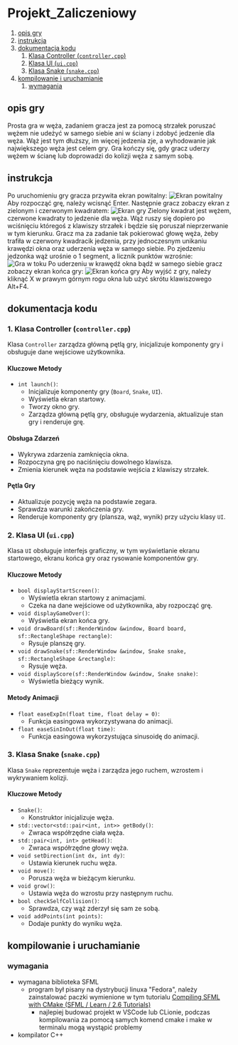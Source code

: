 # Projekt_Zaliczeniowy
1. [opis gry](#opis-gry)
2. [instrukcja](#instrukcja)
3. [dokumentacja kodu](#dokumentacja-kodu)
    1. [Klasa Controller (`controller.cpp`)](#1-klasa-controller-controllercpp)
    2. [Klasa UI (`ui.cpp`)](#2-klasa-ui-uicpp)
    3. [Klasa Snake (`snake.cpp`)](#3-klasa-snake-snakecpp)
4. [kompilowanie i uruchamianie](#kompilowanie-i-uruchamianie)
    1. [wymagania](#wymagania)

## opis gry
Prosta gra w węża, zadaniem gracza jest za pomocą strzałek poruszać wężem nie udeżyć w samego siebie ani w ściany i zdobyć jedzenie dla węża. Wąż jest tym dłuższy, im więcej jedzenia zje, a wyhodowanie jak największego węża jest celem gry. Gra kończy się, gdy gracz uderzy wężem w ścianę lub doprowadzi do kolizji węża z samym sobą.

## instrukcja
Po uruchomieniu gry gracza przywita ekran powitalny:
![Ekran powitalny](dokumentacja/dokumentacja%20projektu-20240526203631059.png)
Aby rozpocząć grę, należy wcisnąć Enter. Następnie gracz zobaczy ekran z zielonym i czerwonym kwadratem:
![Ekran gry](dokumentacja/dokumentacja%20projektu-20240526203711117.png)
Zielony kwadrat jest wężem, czerwone kwadraty to jedzenie dla węża. Wąż ruszy się dopiero po wciśnięciu któregoś z klawiszy strzałek i będzie się poruszał nieprzerwanie w tym kierunku. Gracz ma za zadanie tak pokierować głowę węża, żeby trafiła w czerwony kwadracik jedzenia, przy jednoczesnym unikaniu krawędzi okna oraz uderzenia węża w samego siebie. Po zjedzeniu jedzonka wąż urośnie o 1 segment, a licznik punktów wzrośnie:
![Gra w toku](dokumentacja/dokumentacja%20projektu-20240526203959542.png)
Po uderzeniu w krawędź okna bądź w samego siebie gracz zobaczy ekran końca gry:
![Ekran końca gry](dokumentacja/dokumentacja%20projektu-20240526204031487.png)
Aby wyjść z gry, należy kliknąć X w prawym górnym rogu okna lub użyć skrótu klawiszowego Alt+F4.

## dokumentacja kodu
### 1. Klasa Controller (`controller.cpp`)

Klasa `Controller` zarządza główną pętlą gry, inicjalizuje komponenty gry i obsługuje dane wejściowe użytkownika.

#### Kluczowe Metody

- `int launch()`:
    - Inicjalizuje komponenty gry (`Board`, `Snake`, `UI`).
    - Wyświetla ekran startowy.
    - Tworzy okno gry.
    - Zarządza główną pętlą gry, obsługuje wydarzenia, aktualizuje stan gry i renderuje grę.

#### Obsługa Zdarzeń

- Wykrywa zdarzenia zamknięcia okna.
- Rozpoczyna grę po naciśnięciu dowolnego klawisza.
- Zmienia kierunek węża na podstawie wejścia z klawiszy strzałek.

#### Pętla Gry

- Aktualizuje pozycję węża na podstawie zegara.
- Sprawdza warunki zakończenia gry.
- Renderuje komponenty gry (plansza, wąż, wynik) przy użyciu klasy `UI`.

### 2. Klasa UI (`ui.cpp`)

Klasa `UI` obsługuje interfejs graficzny, w tym wyświetlanie ekranu startowego, ekranu końca gry oraz rysowanie komponentów gry.

#### Kluczowe Metody

- `bool displayStartScreen()`:
    - Wyświetla ekran startowy z animacjami.
    - Czeka na dane wejściowe od użytkownika, aby rozpocząć grę.
- `void displayGameOver()`:
    - Wyświetla ekran końca gry.
- `void drawBoard(sf::RenderWindow &window, Board board, sf::RectangleShape rectangle)`:
    - Rysuje planszę gry.
- `void drawSnake(sf::RenderWindow &window, Snake snake, sf::RectangleShape &rectangle)`:
    - Rysuje węża.
- `void displayScore(sf::RenderWindow &window, Snake snake)`:
    - Wyświetla bieżący wynik.

#### Metody Animacji

- `float easeExpIn(float time, float delay = 0)`:
    - Funkcja easingowa wykorzystywana do animacji.
- `float easeSinInOut(float time)`:
    - Funkcja easingowa wykorzystująca sinusoidę do animacji.

### 3. Klasa Snake (`snake.cpp`)

Klasa `Snake` reprezentuje węża i zarządza jego ruchem, wzrostem i wykrywaniem kolizji.

#### Kluczowe Metody

- `Snake()`:
    - Konstruktor inicjalizuje węża.
- `std::vector<std::pair<int, int>> getBody()`:
    - Zwraca współrzędne ciała węża.
- `std::pair<int, int> getHead()`:
    - Zwraca współrzędne głowy węża.
- `void setDirection(int dx, int dy)`:
    - Ustawia kierunek ruchu węża.
- `void move()`:
    - Porusza węża w bieżącym kierunku.
- `void grow()`:
    - Ustawia węża do wzrostu przy następnym ruchu.
- `bool checkSelfCollision()`:
    - Sprawdza, czy wąż zderzył się sam ze sobą.
- `void addPoints(int points)`:
    - Dodaje punkty do wyniku węża.

## kompilowanie i uruchamianie
### wymagania
- wymagana biblioteka SFML
    - program był pisany na dystrybucji linuxa "Fedora", należy zainstalować paczki wymienione w tym tutorialu [Compiling SFML with CMake (SFML / Learn / 2.6 Tutorials)](https://www.sfml-dev.org/tutorials/2.6/compile-with-cmake.php)
        - najlepiej budować projekt w VSCode lub CLionie, podczas kompilowania za pomocą samych komend cmake i make w terminalu mogą wystąpić problemy
- kompilator C++
